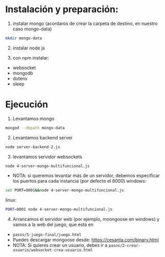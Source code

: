 # Instalación y preparación:

1. instalar mongo (acordaros de crear la carpeta de destino, en nuestro caso mongo-data)
```bash
mkdir mongo-data
```
2. instalar node js 

3. con npm instalar:
  * websocket
  * mongodb
  * dotenv
  * sleep
	
	
	
	
# Ejecución

1. Levantamos mongo
```bash
mongod --dbpath mongo-data
```
2. Levantamos backend server
```bash
node server-backend-2.js
```
3. levantamos servidor websockets
```bash
node 4-server-mongo-multifuncional.js
```
  * NOTA: si queremos levantar más de un servidor, debemos especificar los puertos para cada instancia (por defecto el 8000)
   windows:
```bash
set PORT=8001&&node 4-server-mongo-multifuncional.js
```
   linux:
```bash
PORT=8001 node 4-server-mongo-multifuncional.js
```
4. Arrancamos el servidor web (por ejemplo, moongoose en windows) y vamos a la web del juego, que está en 
  * ```pasos/5-juego-final/juego.html```
  * Puedes descargar mongoose desde: https://cesanta.com/binary.html
  * NOTA: Si quieres crear un usuario, debes ir a ```pasos/2-crear-usuario/websocket-crea-usuario.html```
	